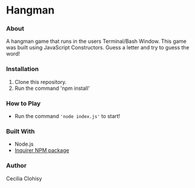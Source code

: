 # Hangman
### About 
A hangman game that runs in the users Terminal/Bash Window. This game was built using JavaScript Constructors.
Guess a letter and try to guess the word! 

### Installation 
1. Clone this repository. 
1. Run the command 'npm install'

### How to Play
* Run the command `'node index.js'` to start! 

### Built With 
* Node.js
* [Inquirer NPM package]( https://www.npmjs.com/package/inquirer)

### Author 
Cecilia Clohisy 
